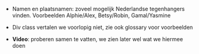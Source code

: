 * Namen en plaatsnamen: zoveel mogelijk Nederlandse tegenhangers vinden. Voorbeelden Alphie/Alex, Betsy/Robin, Gamal/Yasmine

* Div class vertalen we voorlopig niet, zie ook glossary voor voorbeelden

* **Video**: proberen samen te vatten, we zien later wel wat we hiermee doen 
